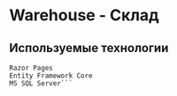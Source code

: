 # Warehouse - Склад
## Используемые технологии
```ASP.NET Core 8
Razor Pages
Entity Framework Core
MS SQL Server```
